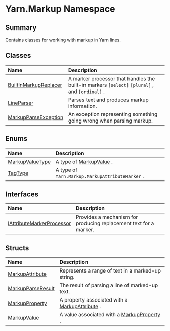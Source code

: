 # Yarn.Markup Namespace

## Summary

Contains classes for working with markup in Yarn lines.


## Classes

|Name|Description|
|:---|:---|
|[BuiltInMarkupReplacer](/docs/api/csharp/yarn.markup.builtinmarkupreplacer.md)|A marker processor that handles the built-in markers  `[select]` `[plural]` , and  `[ordinal]` .|
|[LineParser](/docs/api/csharp/yarn.markup.lineparser.md)|Parses text and produces markup information.|
|[MarkupParseException](/docs/api/csharp/yarn.markup.markupparseexception.md)|An exception representing something going wrong when parsing markup.|

## Enums

|Name|Description|
|:---|:---|
|[MarkupValueType](/docs/api/csharp/yarn.markup.markupvaluetype.md)|A type of  <a href="yarn.markup.markupvalue.md">MarkupValue</a> .|
|[TagType](/docs/api/csharp/yarn.markup.tagtype.md)|A type of  `Yarn.Markup.MarkupAttributeMarker` .|

## Interfaces

|Name|Description|
|:---|:---|
|[IAttributeMarkerProcessor](/docs/api/csharp/yarn.markup.iattributemarkerprocessor.md)|Provides a mechanism for producing replacement text for a marker.|

## Structs

|Name|Description|
|:---|:---|
|[MarkupAttribute](/docs/api/csharp/yarn.markup.markupattribute.md)|Represents a range of text in a marked-up string.|
|[MarkupParseResult](/docs/api/csharp/yarn.markup.markupparseresult.md)|The result of parsing a line of marked-up text.|
|[MarkupProperty](/docs/api/csharp/yarn.markup.markupproperty.md)|A property associated with a  <a href="yarn.markup.markupattribute.md">MarkupAttribute</a> .|
|[MarkupValue](/docs/api/csharp/yarn.markup.markupvalue.md)|A value associated with a  <a href="yarn.markup.markupproperty.md">MarkupProperty</a> .|

